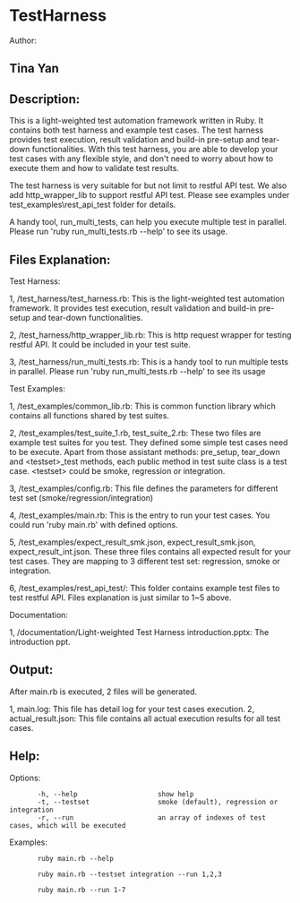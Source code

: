 # TestHarness

Author:

Tina Yan
-------------------------------------------------

Description: 
-------------------------------------------------

This is a light-weighted test automation framework written in Ruby. It contains both test harness and example test cases. The test harness provides test execution, result validation and build-in pre-setup and tear-down functionalities.  With this test harness, you are able to develop your test cases with any flexible style, and don't need to worry about how to execute them and how to validate test results.

The test harness is very suitable for but not limit to restful API test. We also add http_wrapper_lib to support restful API test. Please see examples under test_examples\rest_api_test folder for details.

A handy tool, run_multi_tests, can help you execute multiple test in parallel. Please run 'ruby run_multi_tests.rb --help' to see its usage.


Files Explanation:
-------------------------------------------------

Test Harness:

1, /test_harness/test_harness.rb: This is the light-weighted test automation framework. It provides test execution, result validation and build-in pre-setup and tear-down functionalities.

2, /test_harness/http_wrapper_lib.rb: This is http request wrapper for testing restful API. It could be included in your test suite.

3, /test_harness/run_multi_tests.rb: This is a handy tool to run multiple tests in parallel. Please run 'ruby run_multi_tests.rb --help' to see its usage

Test Examples:

1, /test_examples/common_lib.rb: This is common function library which contains all functions shared by test suites.

2, /test_examples/test_suite_1.rb, test_suite_2.rb: These two files are example test suites for you test. They defined some simple test cases need to be execute. Apart from those assistant methods: pre_setup, tear_down and \<testset\>_test methods, each public method in test suite class is a test case. \<testset\> could be smoke, regression or integration.

3, /test_examples/config.rb: This file defines the parameters for different test set (smoke/regression/integration)

4, /test_examples/main.rb:  This is the entry to run your test cases. You could run 'ruby main.rb' with defined options.

5, /test_examples/expect_result_smk.json, expect_result_smk.json, expect_result_int.json. These three files contains all expected result for your test cases. They are mapping to 3 different test set: regression, smoke or integration.

6, /test_examples/rest_api_test/: This folder contains example test files to test restful API. Files explanation is just similar to 1~5 above.

Documentation:

1, /documentation/Light-weighted Test Harness introduction.pptx: The introduction ppt.

Output:
---------------------------------------------------
After main.rb is executed, 2 files will be generated. 

1, main.log: This file has detail log for your test cases execution.
2, actual_result.json: This file contains all actual execution results for all test cases.

Help:
---------------------------------------------------
Options:

           -h, --help                    show help  
           -t, --testset                 smoke (default), regression or integration
           -r, --run                     an array of indexes of test cases, which will be executed

Examples:

           ruby main.rb --help
           
           ruby main.rb --testset integration --run 1,2,3
           
           ruby main.rb --run 1-7
